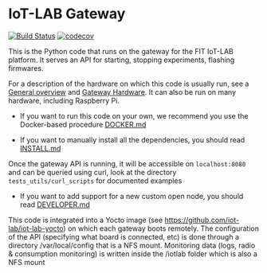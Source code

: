 IoT-LAB Gateway
===============


[![Build Status](https://github.com/iot-lab/cli-tools/workflows/CI/badge.svg)](https://github.com/iot-lab/cli-tools/actions?query=workflow%3ACI+branch%3Amaster)
[![codecov](https://codecov.io/gh/iot-lab/iot-lab-gateway/branch/master/graph/badge.svg)](https://codecov.io/gh/iot-lab/iot-lab-gateway)


This is the Python code that runs on the gateway for the FIT IoT-LAB
platform. It serves an API for starting, stopping experiments, flashing firmwares.

For a description of the hardware on which this code is usually run, see a [General overview](https://www.iot-lab.info/hardware/#iot-lab-node)
and [Gateway Hardware](https://github.com/iot-lab/iot-lab/wiki/Hardware_Iotlab-gateway). It can also be run on
many hardware, including Raspberry Pi. 


* If you want to run this code on your own, we recommend you use the Docker-based procedure [DOCKER.md](DOCKER.md)


* If you want to manually install all the dependencies, you should read [INSTALL.md](INSTALL.md)


Once the gateway API is running, it will be accessible on `localhost:8080` 
and can be queried using curl, look at the directory `tests_utils/curl_scripts` for documented examples

* If you want to add support for a new custom open node, you should read [DEVELOPER.md](DEVELOPER.md)


This code is integrated into a Yocto image (see https://github.com/iot-lab/iot-lab-yocto)
on which each gateway boots remotely. The configuration of the API (specifying what board is connected, etc)
is done through a directory /var/local/config that is a NFS mount. Monitoring data (logs, radio & consumption monitoring)
is written inside the /iotlab folder which is also a NFS mount
